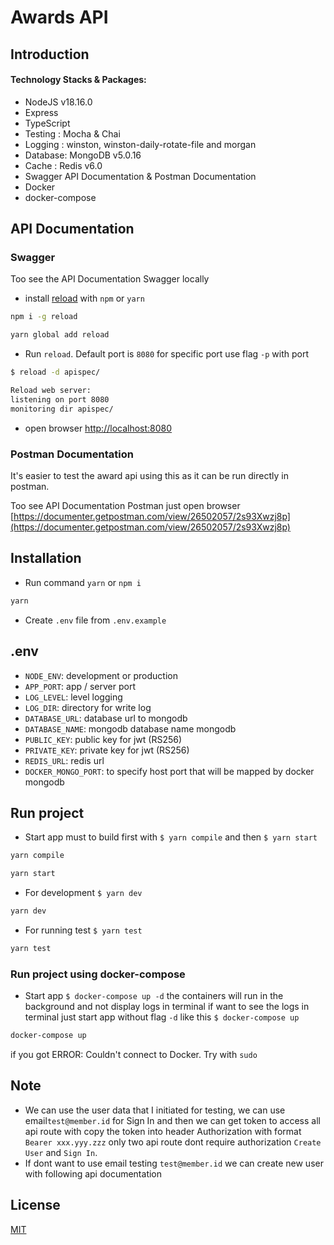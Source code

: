 # Awards API

## Introduction
#### Technology Stacks & Packages:
 - NodeJS v18.16.0
 - Express
 - TypeScript
 - Testing : Mocha & Chai
 - Logging : winston, winston-daily-rotate-file and morgan
 - Database: MongoDB v5.0.16
 - Cache   : Redis v6.0
 - Swagger API Documentation & Postman Documentation
 - Docker
 - docker-compose

## API Documentation

### Swagger
Too see the API Documentation Swagger locally 
- install [reload](https://www.npmjs.com/package/reload) with `npm` or `yarn`

```bash
npm i -g reload
```
```bash
yarn global add reload
```

- Run `reload`. Default port is `8080` for specific port use flag `-p` with port
```bash 
$ reload -d apispec/

Reload web server:
listening on port 8080
monitoring dir apispec/

```
- open browser [http://localhost:8080](http://localhost:8080)

### Postman Documentation
It's easier to test the award api using this as it can be run directly in postman.

Too see API Documentation Postman just open browser [https://documenter.getpostman.com/view/26502057/2s93Xwzj8p](https://documenter.getpostman.com/view/26502057/2s93Xwzj8p)


## Installation

- Run command `yarn` or `npm i`
```bash
yarn
```
- Create `.env` file from `.env.example` 

## .env

- `NODE_ENV`: development or production
- `APP_PORT`: app / server port
- `LOG_LEVEL`: level logging
- `LOG_DIR`: directory for write log
- `DATABASE_URL`: database url to mongodb
- `DATABASE_NAME`: mongodb database name mongodb
- `PUBLIC_KEY`: public key for jwt (RS256)
- `PRIVATE_KEY`: private key for jwt (RS256)
- `REDIS_URL`: redis url
- `DOCKER_MONGO_PORT`: to specify host port that will be mapped by docker mongodb

## Run project 
- Start app must to build first with `$ yarn compile` and then `$ yarn start`
```bash
yarn compile
```
```bash
yarn start
```
- For development `$ yarn dev`
```bash
yarn dev
```
- For running test `$ yarn test` 
```bash
yarn test
```

### Run project using docker-compose
- Start app `$ docker-compose up -d` the containers will run in the background and not display logs in terminal if want to see the logs in terminal just start app without flag `-d` like this `$ docker-compose up`
```bash
docker-compose up
```

if you got ERROR: Couldn't connect to Docker. Try with `sudo`

## Note
- We can use the user data that I initiated for testing, we can use email`test@member.id` for Sign In and then we can get token to access all api route with copy the token into header Authorization with format `Bearer xxx.yyy.zzz` only two api route dont require authorization `Create User` and `Sign In`. 
- If dont want to use email testing `test@member.id` we can create new user with following api documentation

## License
[MIT](https://choosealicense.com/licenses/mit/)
